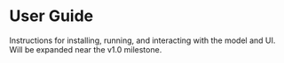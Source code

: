 # User Guide

Instructions for installing, running, and interacting with the model and UI. Will be expanded near the v1.0 milestone.

